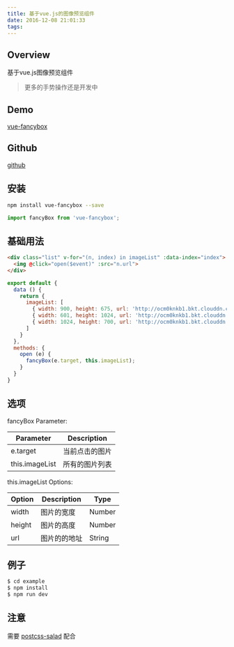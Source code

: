 ```yaml
---
title: 基于vue.js的图像预览组件
date: 2016-12-08 21:01:33
tags:
---
```


[postcss-salad]: https://github.com/ElemeFE/postcss-salad
[vue-fancybox]: https://xiecg.github.io/other/vue-fancybox/#/baseUsage
[github]: https://github.com/xiecg/vue-fancybox

## Overview
基于vue.js图像预览组件 

> 更多的手势操作还是开发中

## Demo

[vue-fancybox]

## Github

[github]

## 安装
```Bash
npm install vue-fancybox --save
```

```JavaScript
import fancyBox from 'vue-fancybox';
```

## 基础用法
```HTML
<div class="list" v-for="(n, index) in imageList" :data-index="index">
  <img @click="open($event)" :src="n.url">
</div>
```

```JavaScript
export default {
  data () {
    return {
      imageList: [
        { width: 900, height: 675, url: 'http://ocm0knkb1.bkt.clouddn.com/1-1.jpg' },
        { width: 601, height: 1024, url: 'http://ocm0knkb1.bkt.clouddn.com/1-2.jpg' },
        { width: 1024, height: 700, url: 'http://ocm0knkb1.bkt.clouddn.com/1-3.jpg' }
      ]
    }
  },
  methods: {
    open (e) {
      fancyBox(e.target, this.imageList);
    }
  }
}
```

## 选项

fancyBox Parameter:

| Parameter | Description |
| ----- | ----- |
| e.target | 当前点击的图片 |
| this.imageList | 所有的图片列表 |

this.imageList Options:

| Option | Description | Type |
| ----- | ----- | ----- |
| width | 图片的宽度 | Number |
| height | 图片的高度 | Number |
| url | 图片的的地址 | String |

## 例子

```Bash
$ cd example
$ npm install
$ npm run dev
```

## 注意

需要 [postcss-salad] 配合
